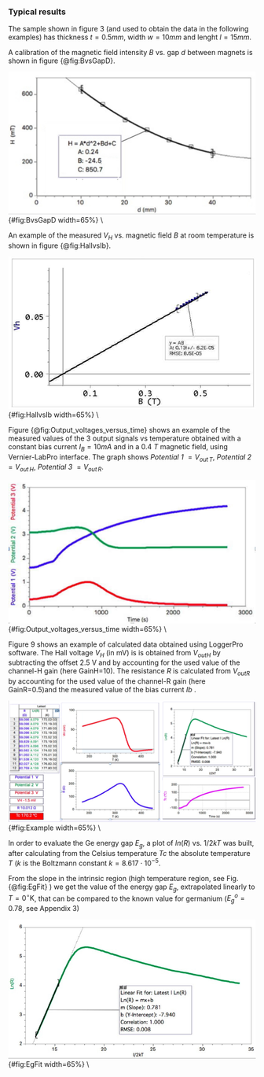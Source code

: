 ### Typical results

The sample shown in figure 3 (and used to obtain the data  in the following examples)  has thickness $t=0.5mm$, width $w=10mm$ and lenght $l=15mm$.

A calibration of the magnetic field intensity $B$ vs. gap $d$ between magnets is shown in figure {@fig:BvsGapD}. 

![Measured $B$ values vs gap width $d$](Media/H_vs_d.jpeg){#fig:BvsGapD  width=65%}
\ 

An example of the measured $V_H$ vs. magnetic field $B$ at room temperature is shown in figure {@fig:HallvsIb}.


![Hall voltage versus magnetic field intensity $B$  .](Media/Vh_vs_B.jpeg){#fig:HallvsIb  width=65%}
\ 


Figure {@fig:Output_voltages_versus_time} shows an example of the measured values of the 3 output signals vs temperature obtained with a constant bias current $I_B=10mA$ and in a 0.4 $T$ magnetic field, using Vernier-LabPro interface. The graph shows *Potential 1*  $= V_{out \, T}$, *Potential 2* $= V_{out \,H}$, *Potential 3* $= V_{out \, R}$. 



![Output voltages versus time.](Media/Out_vs_time.jpg){#fig:Output_voltages_versus_time  width=65%}
\ 


Figure 9  shows an example of calculated data obtained using LoggerPro software. 
The Hall voltage $V_{H}$ (in mV) is is obtained from $V_{outH}$ by subtracting the offset 2.5 V and by accounting for the used value of the channel-H gain (here GainH=10). The resistance $R$ is calculated from $V_{outR}$ by  accounting for the used value of the channel-R gain (here GainR=0.5)and the measured value of the bias current $Ib$ .


![Example of calculated data ](Media/example.png){#fig:Example  width=65%}
\ 


In order to evaluate the Ge energy gap $E_g$, a plot of $ln(R)$ vs. $1/2kT$ was built, after calculating from the Celsius temperature $Tc$ the absolute temperature $T$ ($k$ is the Boltzmann constant $k = 8.617 \cdot 10^{-5}$.

From the slope in the intrinsic region (high temperature region, see Fig. {@fig:EgFit} ) we get the value of the energy gap $E_g$, extrapolated linearly to $T=0^{\circ}\mathrm{K}$, that can be compared to the known value for germanium ($E_g^o=0.78$, see Appendix 3)



![Example of linear best fit in the intrinsic region (high temperature) ](Media/ImageEgFit.jpg){#fig:EgFit  width=65%}
\ 
